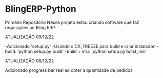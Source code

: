 # BlingERP-Python
 Primeiro Repositório
 Nesse projeto estou criando software que faz requisições ao Bling ERP.
 
 ATUALIZAÇÃO 09/12/22
 
 -Adicionado 'setup.py'
    -Usando o CX_FREEZE para build e criar instalador.
        -build: 'python setup.py build'
        -build + msi: 'python setup.py bdist_msi'

 ATUALIZAÇÃO 08/12/22
 
 Adicionado progress bar real ao obter a quantidade de pedidos
